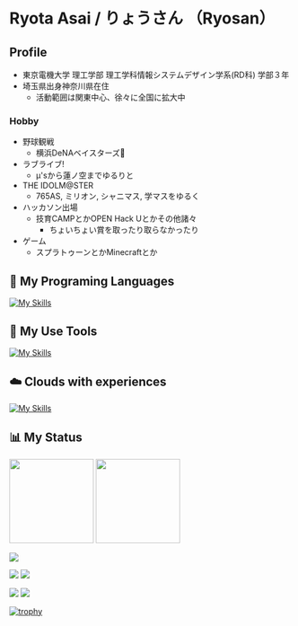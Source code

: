 # Ryota Asai / りょうさん （Ryosan）
## Profile
- 東京電機大学 理工学部 理工学科情報システムデザイン学系(RD科) 学部３年
- 埼玉県出身神奈川県在住
  - 活動範囲は関東中心、徐々に全国に拡大中
### Hobby
- 野球観戦
  - 横浜DeNAベイスターズ🌟
- ラブライブ!
  - μ'sから蓮ノ空までゆるりと
- THE IDOLM@STER
  - 765AS, ミリオン, シャニマス, 学マスをゆるく
- ハッカソン出場
  - 技育CAMPとかOPEN Hack Uとかその他諸々
    - ちょいちょい賞を取ったり取らなかったり
- ゲーム
  - スプラトゥーンとかMinecraftとか

## 🌱 My Programing Languages 

[![My Skills](https://skillicons.dev/icons?i=html,css,js,ts,react,nextjs,nodejs,dart,flutter,py,flask,ruby,rails,java,c,cpp&perline=6)](https://skillicons.dev)

## 🔧 My Use Tools

[![My Skills](https://skillicons.dev/icons?i=yarn,npm,vite,vercel,git,github,linux,ubuntu,androidstudio,idea,notion&perline=6)](https://skillicons.dev)

## ☁️ Clouds with experiences

[![My Skills](https://skillicons.dev/icons?i=azure,aws)](https://skillicons.dev)

## 📊 My Status

<p align="left"> 
  <img height="150px" src="https://github-readme-stats.vercel.app/api/top-langs/?username=Ryosan846538&layout=compact&show_icons=true&theme=github_dark" />
  <img height="150px" src="https://github-readme-stats.vercel.app/api?username=Ryosan846538&theme=github_dark&show_icons=ture" />
</p>
  
![](http://github-profile-summary-cards.vercel.app/api/cards/profile-details?username=Ryosan846538&theme=github_dark)

![](http://github-profile-summary-cards.vercel.app/api/cards/repos-per-language?username=Ryosan846538&theme=github_dark) ![](http://github-profile-summary-cards.vercel.app/api/cards/most-commit-language?username=Ryosan846538&theme=github_dark)

![](http://github-profile-summary-cards.vercel.app/api/cards/stats?username=Ryosan846538&theme=github_dark) ![](http://github-profile-summary-cards.vercel.app/api/cards/productive-time?username=Ryosan846538&theme=github_dark&utcOffset=9)

[![trophy](https://github-profile-trophy.vercel.app/?username=Ryosan846538&column=5)](https://github.com/ryo-ma/github-profile-trophy)

